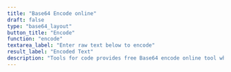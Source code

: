 ```yaml
---
title: "Base64 Encode online"
draft: false
type: "base64_layout"
button_title: "Encode"
function: "encode"
textarea_label: "Enter raw text below to encode"
result_label: "Encoded Text"
description: "Tools for code provides free Base64 encode online tool which generates a 64 base encode string"
---
```


